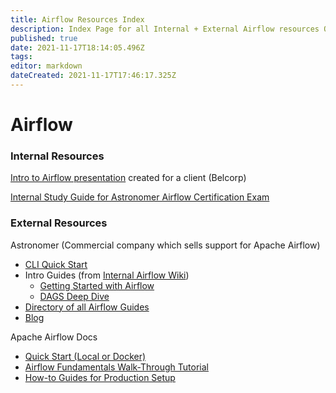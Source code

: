 ```yaml
---
title: Airflow Resources Index
description: Index Page for all Internal + External Airflow resources Qbiz has access to
published: true
date: 2021-11-17T18:14:05.496Z
tags: 
editor: markdown
dateCreated: 2021-11-17T17:46:17.325Z
---
```


# Airflow

### Internal Resources

[Intro to Airflow presentation](https://drive.google.com/drive/folders/1eZZatY5Q0my9mT9Aha2JLO1-hn55ZdUK?usp=sharing) created for a client (Belcorp)

[Internal Study Guide for Astronomer Airflow Certification Exam](https://qbiz-wiki.com/en/training/Certifications/AstroAirFlowDagAuth)

### External Resources

Astronomer (Commercial company which sells support for Apache Airflow)
- [CLI Quick Start](https://www.astronomer.io/docs/cloud/stable/develop/cli-quickstart)
- Intro Guides (from [Internal Airflow Wiki](https://qbiz-wiki.com/en/technology/airflow))
	- [Getting Started with Airflow](https://drive.google.com/file/d/1BRMbMIq03gOPUranAFPa4M8r6UJ7Zhb5/view?usp=sharing)
  - [DAGS Deep Dive](https://drive.google.com/file/d/1IWhpRpv9BKiFDDaH-13TFChryf9hNfpq/view?usp=sharing)
- [Directory of all Airflow Guides](https://www.astronomer.io/guides/?utm_campaign=Marketing&utm_source=EbookDAGs&utm_term=Guides)
- [Blog](https://www.astronomer.io/blog/?utm_campaign=Marketing&utm_source=GettingStartedEBook)

Apache Airflow Docs
- [Quick Start (Local or Docker)](https://airflow.apache.org/docs/apache-airflow/stable/start/index.html)
- [Airflow Fundamentals Walk-Through Tutorial](https://airflow.apache.org/docs/apache-airflow/stable/tutorial.html)
- [How-to Guides for Production Setup](https://airflow.apache.org/docs/apache-airflow/stable/howto/index.html)

